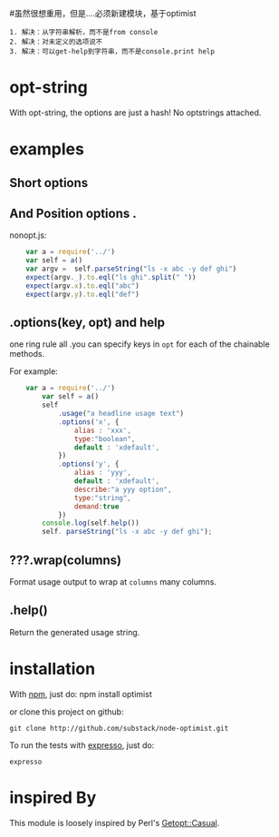 #虽然很想重用，但是....必须新建模块，基于optimist

    1. 解决：从字符串解析，而不是from console 
    2. 解决：对未定义的选项说不 
    3. 解决：可以get-help到字符串，而不是console.print help 



opt-string
========

With opt-string, the options are just a hash! No optstrings attached.

examples
========


Short options
-------------------------------------------------


And Position options . 
-------------------------------------------------
 
nonopt.js:

````javascript
    var a = require('../') 
    var self = a()      
    var argv =  self.parseString("ls -x abc -y def ghi")
    expect(argv._).to.eql("ls ghi".split(" "))
    expect(argv.x).to.eql("abc")
    expect(argv.y).to.eql("def")
````



.options(key, opt) and help
------------------

one ring rule all .you can specify keys in `opt` for each of the chainable methods.

For example:

````javascript
    var a = require('../') 
        var self = a()
        self
            .usage("a headline usage text")
            .options('x', {
                alias : 'xxx',
                type:"boolean",
                default : 'xdefault',
            })
            .options('y', {
                alias : 'yyy',
                default : 'xdefault',
                describe:"a yyy option",
                type:"string",
                demand:true
            })      
        console.log(self.help())
        self. parseString("ls -x abc -y def ghi");
````




???.wrap(columns)
--------------

Format usage output to wrap at `columns` many columns.

.help()
-------

Return the generated usage string.




installation
============

With [npm](http://github.com/isaacs/npm), just do:
    npm install optimist
 
or clone this project on github:

    git clone http://github.com/substack/node-optimist.git

To run the tests with [expresso](http://github.com/visionmedia/expresso),
just do:
    
    expresso

inspired By
===========

This module is loosely inspired by Perl's
[Getopt::Casual](http://search.cpan.org/~photo/Getopt-Casual-0.13.1/Casual.pm).
